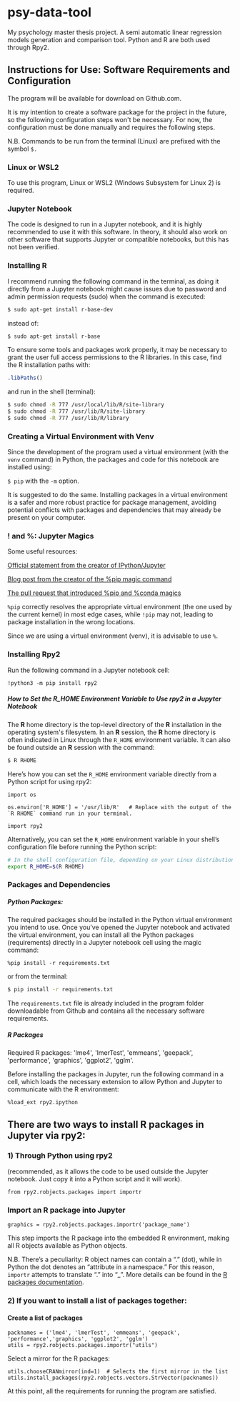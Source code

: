 # psy-data-tool
My psychology master thesis project. A semi automatic linear regression models generation and comparison tool. Python and R are both used through Rpy2.

## **Instructions for Use: Software Requirements and Configuration**

The program will be available for download on Github.com.

It is my intention to create a software package for the project in the future, so the following configuration steps won't be necessary. For now, the configuration must be done manually and requires the following steps.

N.B. Commands to be run from the terminal (Linux) are prefixed with the symbol `$.`

### Linux or WSL2

To use this program, Linux or WSL2 (Windows Subsystem for Linux 2) is required.

### Jupyter Notebook

The code is designed to run in a Jupyter notebook, and it is highly recommended to use it with this software. In theory, it should also work on other software that supports Jupyter or compatible notebooks, but this has not been verified.

### Installing R

I recommend running the following command in the terminal, as doing it directly from a Jupyter notebook might cause issues due to password and admin permission requests (sudo) when the command is executed:

```bash
$ sudo apt-get install r-base-dev
```

instead of:

```bash
$ sudo apt-get install r-base
```

To ensure some tools and packages work properly, it may be necessary to grant the user full access permissions to the R libraries. In this case, find the R installation paths with:

```R
.libPaths()
```

and run in the shell (terminal):

```bash
$ sudo chmod -R 777 /usr/local/lib/R/site-library  
$ sudo chmod -R 777 /usr/lib/R/site-library  
$ sudo chmod -R 777 /usr/lib/R/library
```

### Creating a Virtual Environment with Venv

Since the development of the program used a virtual environment (with the `venv` command) in Python, the packages and code for this notebook are installed using:

`$ pip` with the `-m` option.

It is suggested to do the same. Installing packages in a virtual environment is a safer and more robust practice for package management, avoiding potential conflicts with packages and dependencies that may already be present on your computer.

### ! and %: Jupyter Magics

Some useful resources:

[Official statement from the creator of IPython/Jupyter](https://github.com/jupyterlab/jupyterlab-desktop/issues/234#issuecomment-928484514)

[Blog post from the creator of the %pip magic command](https://jakevdp.github.io/blog/2017/12/05/installing-python-packages-from-jupyter/)

[The pull request that introduced %pip and %conda magics](https://github.com/ipython/ipython/pull/11524)

`%pip` correctly resolves the appropriate virtual environment (the one used by the current kernel) in most edge cases, while `!pip` may not, leading to package installation in the wrong locations.

Since we are using a virtual environment (venv), it is advisable to use `%`.

### Installing Rpy2

Run the following command in a Jupyter notebook cell:

```jupyter
!python3 -m pip install rpy2
```

##### How to Set the R_HOME Environment Variable to Use rpy2 in a Jupyter Notebook

The **R** home directory is the top-level directory of the **R** installation in the operating system's filesystem. In an **R** session, the **R** home directory is often indicated in Linux through the `R_HOME` environment variable. It can also be found outside an **R** session with the command:

```bash
$ R RHOME
```

Here’s how you can set the `R_HOME` environment variable directly from a Python script for using rpy2:

```jupyter
import os  
  
os.environ['R_HOME'] = '/usr/lib/R'   # Replace with the output of the `R RHOME` command run in your terminal.
  
import rpy2
```

Alternatively, you can set the `R_HOME` environment variable in your shell’s configuration file before running the Python script:

```bash
# In the shell configuration file, depending on your Linux distribution
export R_HOME=$(R RHOME)
```

### Packages and Dependencies

##### Python Packages:

The required packages should be installed in the Python virtual environment you intend to use. Once you’ve opened the Jupyter notebook and activated the virtual environment, you can install all the Python packages (requirements) directly in a Jupyter notebook cell using the magic command:

```Jupyter notebook
%pip install -r requirements.txt
```

or from the terminal:

```bash
$ pip install -r requirements.txt 
``` 

The `requirements.txt` file is already included in the program folder downloadable from Github and contains all the necessary software requirements.

##### R Packages

Required R packages: 'lme4', 'lmerTest', 'emmeans', 'geepack', 'performance', 'graphics', 'ggplot2', 'gglm'.

Before installing the packages in Jupyter, run the following command in a cell, which loads the necessary extension to allow Python and Jupyter to communicate with the R environment:

```Jupyter notebook
%load_ext rpy2.ipython
```

## There are two ways to install R packages in Jupyter via rpy2:
### 1) Through Python using rpy2
(recommended, as it allows the code to be used outside the Jupyter notebook. Just copy it into a Python script and it will work).

```jupyter
from rpy2.robjects.packages import importr 
``` 
  
### Import an R package into Jupyter

```jupyter
graphics = rpy2.robjects.packages.importr('package_name')
```

This step imports the R package into the embedded R environment, making all R objects available as Python objects.

N.B. There’s a peculiarity: R object names can contain a “.” (dot), while in Python the dot denotes an “attribute in a namespace.” For this reason, `importr` attempts to translate “.” into “_”. More details can be found in the [R packages documentation](https://rpy2.github.io/doc/latest/html/robjects_rpackages.html#robjects-packages).

### 2) If you want to install a list of packages together:

#### Create a list of packages 

```jupyter
packnames = ('lme4', 'lmerTest', 'emmeans', 'geepack', 'performance','graphics', 'ggplot2', 'gglm')
utils = rpy2.robjects.packages.importr("utils")
```

  
Select a mirror for the R packages:

```jupyter
utils.chooseCRANmirror(ind=1)  # Selects the first mirror in the list  
utils.install_packages(rpy2.robjects.vectors.StrVector(packnames))
```

At this point, all the requirements for running the program are satisfied.
